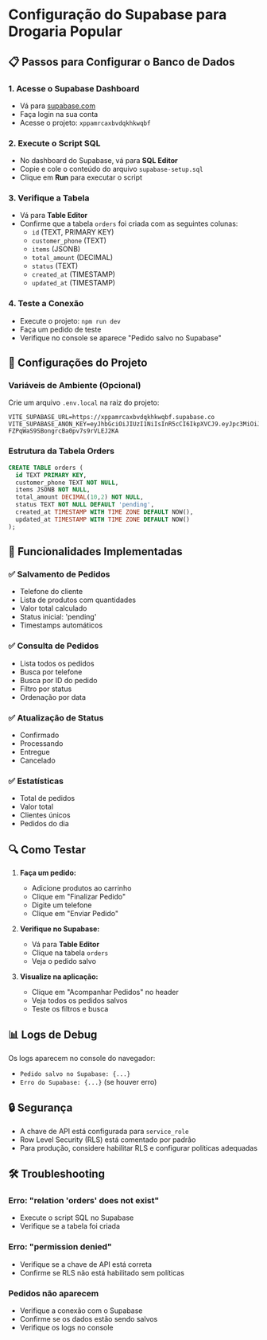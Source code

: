 # Configuração do Supabase para Drogaria Popular

## 📋 Passos para Configurar o Banco de Dados

### 1. Acesse o Supabase Dashboard
- Vá para [supabase.com](https://supabase.com)
- Faça login na sua conta
- Acesse o projeto: `xppamrcaxbvdqkhkwqbf`

### 2. Execute o Script SQL
- No dashboard do Supabase, vá para **SQL Editor**
- Copie e cole o conteúdo do arquivo `supabase-setup.sql`
- Clique em **Run** para executar o script

### 3. Verifique a Tabela
- Vá para **Table Editor**
- Confirme que a tabela `orders` foi criada com as seguintes colunas:
  - `id` (TEXT, PRIMARY KEY)
  - `customer_phone` (TEXT)
  - `items` (JSONB)
  - `total_amount` (DECIMAL)
  - `status` (TEXT)
  - `created_at` (TIMESTAMP)
  - `updated_at` (TIMESTAMP)

### 4. Teste a Conexão
- Execute o projeto: `npm run dev`
- Faça um pedido de teste
- Verifique no console se aparece "Pedido salvo no Supabase"

## 🔧 Configurações do Projeto

### Variáveis de Ambiente (Opcional)
Crie um arquivo `.env.local` na raiz do projeto:

```env
VITE_SUPABASE_URL=https://xppamrcaxbvdqkhkwqbf.supabase.co
VITE_SUPABASE_ANON_KEY=eyJhbGciOiJIUzI1NiIsInR5cCI6IkpXVCJ9.eyJpc3MiOiJzdXBhYmFzZSIsInJlZiI6InhwcGFtcmNheGJ2ZHFraGt3cWJmIiwicm9sZSI6InNlcnZpY2Vfcm9sZSIsImlhdCI6MTc1NjkzNTM1MSwiZXhwIjoyMDcyNTExMzUxfQ.Rv9GdHxiEd_-FZPqWaS9SBongrcBa0pv7s9rVLEJ2KA
```

### Estrutura da Tabela Orders

```sql
CREATE TABLE orders (
  id TEXT PRIMARY KEY,
  customer_phone TEXT NOT NULL,
  items JSONB NOT NULL,
  total_amount DECIMAL(10,2) NOT NULL,
  status TEXT NOT NULL DEFAULT 'pending',
  created_at TIMESTAMP WITH TIME ZONE DEFAULT NOW(),
  updated_at TIMESTAMP WITH TIME ZONE DEFAULT NOW()
);
```

## 🚀 Funcionalidades Implementadas

### ✅ Salvamento de Pedidos
- Telefone do cliente
- Lista de produtos com quantidades
- Valor total calculado
- Status inicial: 'pending'
- Timestamps automáticos

### ✅ Consulta de Pedidos
- Lista todos os pedidos
- Busca por telefone
- Busca por ID do pedido
- Filtro por status
- Ordenação por data

### ✅ Atualização de Status
- Confirmado
- Processando
- Entregue
- Cancelado

### ✅ Estatísticas
- Total de pedidos
- Valor total
- Clientes únicos
- Pedidos do dia

## 🔍 Como Testar

1. **Faça um pedido:**
   - Adicione produtos ao carrinho
   - Clique em "Finalizar Pedido"
   - Digite um telefone
   - Clique em "Enviar Pedido"

2. **Verifique no Supabase:**
   - Vá para **Table Editor**
   - Clique na tabela `orders`
   - Veja o pedido salvo

3. **Visualize na aplicação:**
   - Clique em "Acompanhar Pedidos" no header
   - Veja todos os pedidos salvos
   - Teste os filtros e busca

## 📊 Logs de Debug

Os logs aparecem no console do navegador:
- `Pedido salvo no Supabase: {...}`
- `Erro do Supabase: {...}` (se houver erro)

## 🔒 Segurança

- A chave de API está configurada para `service_role`
- Row Level Security (RLS) está comentado por padrão
- Para produção, considere habilitar RLS e configurar políticas adequadas

## 🛠️ Troubleshooting

### Erro: "relation 'orders' does not exist"
- Execute o script SQL no Supabase
- Verifique se a tabela foi criada

### Erro: "permission denied"
- Verifique se a chave de API está correta
- Confirme se RLS não está habilitado sem políticas

### Pedidos não aparecem
- Verifique a conexão com o Supabase
- Confirme se os dados estão sendo salvos
- Verifique os logs no console
